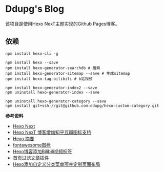 # Ddupg's Blog

该项目是使用Hexo NexT主题实现的Github Pages博客。

## 依赖

```
npm install hexo-cli -g

npm install hexo --save
npm install hexo-generator-searchdb # 搜索
npm install hexo-generator-sitemap --save # 生成sitemap
npm install hexo-tag-bilibili # b站视频

npm install hexo-generator-index2 --save
npm uninstall hexo-generator-index --save

npm uninstall hexo-generator-category --save
npm install git+ssh://git@github.com:ddupg/hexo-custom-category.git
```

**参考资料**
- [Hexo Next](https://github.com/theme-next/hexo-theme-next)
- [Hexo NexT 博客增加知乎豆瓣图标支持](https://blog.dlzhang.com/posts/89dad1c1/)
- [Hexo 摘要](https://github.com/chekun/hexo-excerpt)
- [fontawesome图标](https://fontawesome.com/)
- [Hexo博客添加Bilibili视频标签](https://normalhh.com/2016/01/22/Hexo%E5%8D%9A%E5%AE%A2%E6%B7%BB%E5%8A%A0Bilibili%E8%A7%86%E9%A2%91%E6%A0%87%E7%AD%BE/)
- [首页过滤文章插件](https://github.com/Jamling/hexo-generator-index2)
- [Hexo添加自定义分类菜单项并定制页面布局](https://finisky.github.io/2019/02/24/customizedcategory/)
